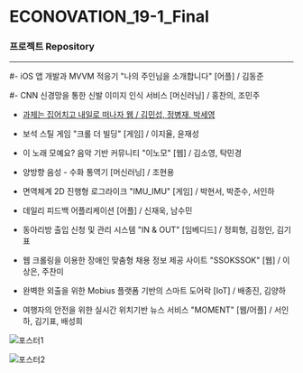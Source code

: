 # ECONOVATION_19-1_Final


### 프로젝트 Repository

------

#- iOS 앱 개발과 MVVM 적응기 "나의 주인님을 소개합니다" [어플] / 김동준  

#- CNN 신경망을 통한 신발 이미지 인식 서비스 [머신러닝] / 홍찬의, 조민주  

- [과제는 집어치고 내일로 떠나자 웹 / 김민섭, 정병재, 박세영](https://github.com/JNU-econovation/HWIT-dev)  

- 보석 스틸 게임 "크롤 더 빌딩" [게임] / 이지율, 윤재성  

- 이 노래 모예요? 음악 기반 커뮤니티 "이노모" [웹] / 김소영, 탁민경  

- 양방향 음성 - 수화 통역기 [머신러닝] / 조현용  

- 면역체계 2D 진행형 로그라이크 "IMU_IMU" [게임] / 박현서, 박준수, 서인하  

- 데일리 피드백 어플리케이션 [어플] / 신재욱, 남수민  

- 동아리방 출입 신청 및 관리 시스템 "IN  & OUT" [임베디드] / 정회형, 김정인, 김기표  

- 웹 크롤링을 이용한 장애인 맞춤형 채용 정보 제공 사이트 "SSOKSSOK" [웹] / 이상은, 주찬미  

- 완벽한 외출을 위한 Mobius 플랫폼 기반의 스마트 도어락 [IoT] / 배종진, 김양하  

- 여행자의 안전을 위한 실시간 위치기반 뉴스 서비스 "MOMENT" [웹/어플]  / 서인하, 김기표, 배성희  
  
![포스터1](https://user-images.githubusercontent.com/40922963/61378022-5cd2c100-a8df-11e9-825e-9b734890f893.png)

![포스터2](https://user-images.githubusercontent.com/40922963/61378076-855abb00-a8df-11e9-87d7-dff7a4454dda.png)
